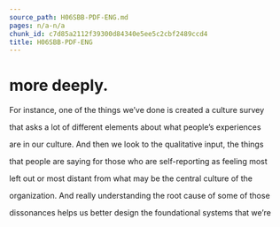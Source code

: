 ```yaml
---
source_path: H06SBB-PDF-ENG.md
pages: n/a-n/a
chunk_id: c7d85a2112f39300d84340e5ee5c2cbf2489ccd4
title: H06SBB-PDF-ENG
---
```

# more deeply.

For instance, one of the things we’ve done is created a culture survey

that asks a lot of different elements about what people’s experiences

are in our culture. And then we look to the qualitative input, the things

that people are saying for those who are self-reporting as feeling most

left out or most distant from what may be the central culture of the

organization. And really understanding the root cause of some of those

dissonances helps us better design the foundational systems that we’re
